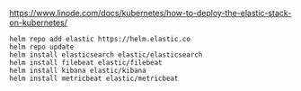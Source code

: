 
https://www.linode.com/docs/kubernetes/how-to-deploy-the-elastic-stack-on-kubernetes/

```shell
helm repo add elastic https://helm.elastic.co
helm repo update
helm install elasticsearch elastic/elasticsearch
helm install filebeat elastic/filebeat
helm install kibana elastic/kibana
helm install metricbeat elastic/metricbeat

```